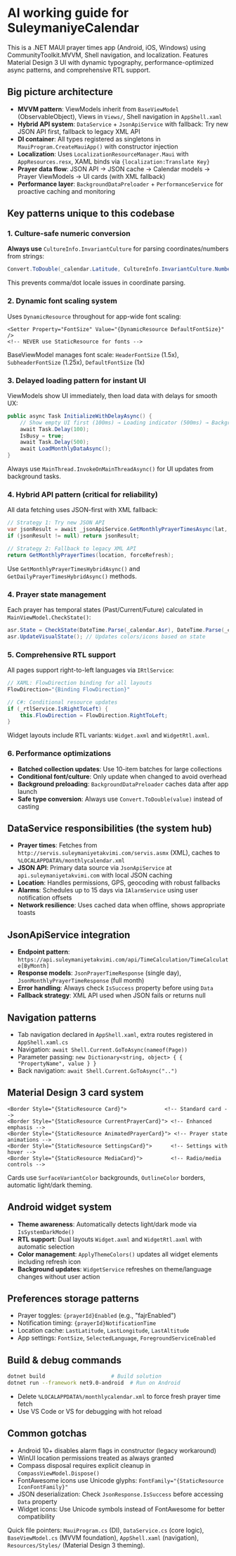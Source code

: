 # AI working guide for SuleymaniyeCalendar

This is a .NET MAUI prayer times app (Android, iOS, Windows) using CommunityToolkit.MVVM, Shell navigation, and localization. Features Material Design 3 UI with dynamic typography, performance-optimized async patterns, and comprehensive RTL support.

## Big picture architecture
- **MVVM pattern**: ViewModels inherit from `BaseViewModel` (ObservableObject), Views in `Views/`, Shell navigation in `AppShell.xaml`
- **Hybrid API system**: `DataService` + `JsonApiService` with fallback: Try new JSON API first, fallback to legacy XML API
- **DI container**: All types registered as singletons in `MauiProgram.CreateMauiApp()` with constructor injection
- **Localization**: Uses `LocalizationResourceManager.Maui` with `AppResources.resx`, XAML binds via `{localization:Translate Key}`
- **Prayer data flow**: JSON API → JSON cache → Calendar models → Prayer ViewModels → UI cards (with XML fallback)
- **Performance layer**: `BackgroundDataPreloader` + `PerformanceService` for proactive caching and monitoring

## Key patterns unique to this codebase

### 1. Culture-safe numeric conversion
**Always use** `CultureInfo.InvariantCulture` for parsing coordinates/numbers from strings:
```csharp
Convert.ToDouble(_calendar.Latitude, CultureInfo.InvariantCulture.NumberFormat)
```
This prevents comma/dot locale issues in coordinate parsing.

### 2. Dynamic font scaling system
Uses `DynamicResource` throughout for app-wide font scaling:
```xaml
<Setter Property="FontSize" Value="{DynamicResource DefaultFontSize}" />
<!-- NEVER use StaticResource for fonts -->
```
BaseViewModel manages font scale: `HeaderFontSize` (1.5x), `SubheaderFontSize` (1.25x), `DefaultFontSize` (1x)

### 3. Delayed loading pattern for instant UI
ViewModels show UI immediately, then load data with delays for smooth UX:
```csharp
public async Task InitializeWithDelayAsync() {
    // Show empty UI first (100ms) → Loading indicator (500ms) → Background data load
    await Task.Delay(100);
    IsBusy = true;
    await Task.Delay(500);
    await LoadMonthlyDataAsync();
}
```
Always use `MainThread.InvokeOnMainThreadAsync()` for UI updates from background tasks.

### 4. Hybrid API pattern (critical for reliability)
All data fetching uses JSON-first with XML fallback:
```csharp
// Strategy 1: Try new JSON API
var jsonResult = await _jsonApiService.GetMonthlyPrayerTimesAsync(lat, lng, month);
if (jsonResult != null) return jsonResult;

// Strategy 2: Fallback to legacy XML API  
return GetMonthlyPrayerTimes(location, forceRefresh);
```
Use `GetMonthlyPrayerTimesHybridAsync()` and `GetDailyPrayerTimesHybridAsync()` methods.

### 4. Prayer state management
Each prayer has temporal states (Past/Current/Future) calculated in `MainViewModel.CheckState()`:
```csharp
asr.State = CheckState(DateTime.Parse(_calendar.Asr), DateTime.Parse(_calendar.Maghrib));
asr.UpdateVisualState(); // Updates colors/icons based on state
```

### 5. Comprehensive RTL support  
All pages support right-to-left languages via `IRtlService`:
```csharp
// XAML: FlowDirection binding for all layouts
FlowDirection="{Binding FlowDirection}"

// C#: Conditional resource updates
if (_rtlService.IsRightToLeft) {
    this.FlowDirection = FlowDirection.RightToLeft;
}
```
Widget layouts include RTL variants: `Widget.axml` and `WidgetRtl.axml`.

### 6. Performance optimizations
- **Batched collection updates**: Use 10-item batches for large collections
- **Conditional font/culture**: Only update when changed to avoid overhead  
- **Background preloading**: `BackgroundDataPreloader` caches data after app launch
- **Safe type conversion**: Always use `Convert.ToDouble(value)` instead of casting

## DataService responsibilities (the system hub)
- **Prayer times**: Fetches from `http://servis.suleymaniyetakvimi.com/servis.asmx` (XML), caches to `%LOCALAPPDATA%/monthlycalendar.xml`
- **JSON API**: Primary data source via `JsonApiService` at `api.suleymaniyetakvimi.com` with local JSON caching
- **Location**: Handles permissions, GPS, geocoding with robust fallbacks
- **Alarms**: Schedules up to 15 days via `IAlarmService` using user notification offsets
- **Network resilience**: Uses cached data when offline, shows appropriate toasts

## JsonApiService integration
- **Endpoint pattern**: `https://api.suleymaniyetakvimi.com/api/TimeCalculation/TimeCalculate[ByMonth]`
- **Response models**: `JsonPrayerTimeResponse` (single day), `JsonMonthlyPrayerTimeResponse` (full month)
- **Error handling**: Always check `IsSuccess` property before using `Data`
- **Fallback strategy**: XML API used when JSON fails or returns null

## Navigation patterns
- Tab navigation declared in `AppShell.xaml`, extra routes registered in `AppShell.xaml.cs`
- Navigation: `await Shell.Current.GoToAsync(nameof(Page))` 
- Parameter passing: `new Dictionary<string, object> { { "PropertyName", value } }`
- Back navigation: `await Shell.Current.GoToAsync("..")`

## Material Design 3 card system
```xaml
<Border Style="{StaticResource Card}">            <!-- Standard card -->
<Border Style="{StaticResource CurrentPrayerCard}"> <!-- Enhanced emphasis -->
<Border Style="{StaticResource AnimatedPrayerCard}"> <!-- Prayer state animations -->
<Border Style="{StaticResource SettingsCard}">      <!-- Settings with hover -->
<Border Style="{StaticResource MediaCard}">         <!-- Radio/media controls -->
```
Cards use `SurfaceVariantColor` backgrounds, `OutlineColor` borders, automatic light/dark theming.

## Android widget system
- **Theme awareness**: Automatically detects light/dark mode via `IsSystemDarkMode()`
- **RTL support**: Dual layouts `Widget.axml` and `WidgetRtl.axml` with automatic selection
- **Color management**: `ApplyThemeColors()` updates all widget elements including refresh icon
- **Background updates**: `WidgetService` refreshes on theme/language changes without user action

## Preferences storage patterns
- Prayer toggles: `{prayerId}Enabled` (e.g., "fajrEnabled")
- Notification timing: `{prayerId}NotificationTime` 
- Location cache: `LastLatitude`, `LastLongitude`, `LastAltitude`
- App settings: `FontSize`, `SelectedLanguage`, `ForegroundServiceEnabled`

## Build & debug commands
```bash
dotnet build                     # Build solution
dotnet run --framework net9.0-android  # Run on Android
```
- Delete `%LOCALAPPDATA%/monthlycalendar.xml` to force fresh prayer time fetch
- Use VS Code or VS for debugging with hot reload

## Common gotchas
- Android 10+ disables alarm flags in constructor (legacy workaround)
- WinUI location permissions treated as always granted
- Compass disposal requires explicit cleanup in `CompassViewModel.Dispose()`
- FontAwesome icons use Unicode glyphs: `FontFamily="{StaticResource IconFontFamily}"`
- JSON deserialization: Check `JsonResponse.IsSuccess` before accessing `Data` property
- Widget icons: Use Unicode symbols instead of FontAwesome for better compatibility

Quick file pointers: `MauiProgram.cs` (DI), `DataService.cs` (core logic), `BaseViewModel.cs` (MVVM foundation), `AppShell.xaml` (navigation), `Resources/Styles/` (Material Design 3 theming).
